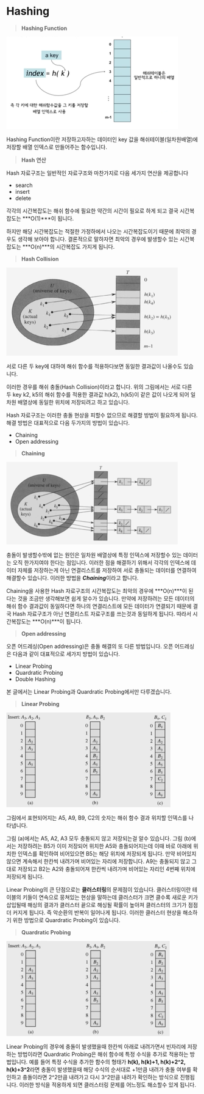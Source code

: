 # Hashing

> **Hashing Function**

<img src="../images/hashing.png" alt="image" style="zoom:50%;" />



Hashing Function이란 저장하고자하는 데이터인 key 값을 해쉬테이블(일차원배열)에 저장할 배열 인덱스로 만들어주는 함수입니다.



> **Hash 연산**

Hash 자료구조는 일반적인 자료구조와 마찬가지로 다음 세가지 연산을 제공합니다

* search
* insert
* delete

각각의 시간복잡도는 해쉬 함수에 필요한 약간의 시간이 필요로 하게 되고 결국 시간복잡도는 ***O(1)***이 됩니다.

하지만 해당 시간복잡도는 적절한 가정하에서 나오는 시간복잡도이기 때문에 최악의 경우도 생각해 보아야 합니다. 결론적으로 말하자면 최악의 경우에 발생할수 있는 시간복잡도는 ***O(n)***의 시간복잡도 가지게 됩니다.



> **Hash Collision**

<img src="../images/Hashing Collision.png" alt="image" style="zoom:50%;" />



서로 다른 두 key에 대하여 해쉬 함수를 적용하다보면 동일한 결과값이 나올수도 있습니다. 

이러한 경우를 해쉬 충돌(Hash Collision)이라고 합니다. 위의 그림에서는 서로 다른 두 key k2, k5의 해쉬 함수를 적용한 결과값 h(k2), h(k5)이 같은 값이 나오게 되어 일차원 배열상에 동일한 위치에 저장되려고 하고 있습니다.

Hash 자료구조는 이러한 충돌 현상을 피할수 없으므로 해결할 방법이 필요하게 됩니다. 해결 방법은 대표적으로 다음 두가지의 방법이 있습니다.

* Chaining
* Open addressing



> **Chaining**

<img src="../images/Hash Chaining.png" alt="image" style="zoom:50%;" />



충돌이 발생할수밖에 없는 원인은 일차원 배열상에 특정 인덱스에 저장할수 있는 데이터는 오직 한가지여야 한다는 점입니다. 이러한 점을 해결하기 위해서 각각의 인덱스에 데이터 자체를 저장하는게 아닌 연결리스트를 저장하여 서로 충돌되는 데이터를 연결하여 해결할수 있습니다. 이러한 방법을 ***Chaining***이라고 합니다.

Chaining을 사용한 Hash 자료구조의 시간복잡도는 최악의 경우에 ***O(n)***이 된다는 것을 조금만 생각해보면 쉽게 알수가 있습니다. 만약에 저장하려는 모든 데이터의 해쉬 함수 결과값이 동일하다면 하나의 연결리스트에 모든 데이터가 연결되기 때문에 결국 Hash 자료구조가 아닌 연결리스트 자료구조를 쓰는것과 동일하게 됩니다. 따라서 시간복잡도는 ***O(n)***이 됩니다.



> **Open addressing**

오픈 어드레싱(Open addressing)은 충돌 해결의 또 다른 방법입니다. 오픈 어드레싱은 다음과 같이 대표적으로 세가지 방법이 있습니다.

* Linear Probing
* Quardratic Probing
* Double Hashing

본 글에서는 Linear Probing과 Quardratic Probing에서만 다루겠습니다.



> **Linear Probing**

<img src="../images/Linear Probing.png" alt="image" style="zoom:50%;" />

그림에서 표현되어지는 A5, A9, B9, C2의 숫자는 해쉬 함수 결과 위치할 인덱스를 나타냅니다.

그림 (a)에서는 A5, A2, A3 모두 충돌되지 않고 저장되는걸 알수 있습니다. 그림 (b)에서는 저장하려는 B5가 이미 저장되어 위치한 A5와 충돌되어지는데 이때 바로 아래에 위치한 인덱스를 확인하여 비어있으면 B5는 해당 위치에 저장되게 됩니다. 만약 비어있지 않으면 계속해서 한칸씩 내려가며 비어있는 자리에 저장합니다. A9는 충돌되지 않고 그대로 저장되고 B2는 A2와 충돌되어져 한칸씩 내려가며 비어있는 자리인 4번째 위치에 저장되게 됩니다.

Linear Probing의 큰 단점으로는 **클러스터링**의 문제점이 있습니다. 클러스터링이란 테이블의 키들이 연속으로 뭉쳐있는 현상을 말하는데 클러스터가 크면 클수록 새로운 키가 삽입될때 해싱의 결과가 클러스터 끝으로 해싱될 확률이 높아져 클러스터의 크기가 점점 더 커지게 됩니다. 즉 악순환의 반복이 일어나게 됩니다. 이러한 클러스터 현상을 해소하기 위한 방법으로 Quardratic Probing이 있습니다.



> **Quardratic Probing**

<img src="../images/Quardratic Probing.png" alt="image" style="zoom:50%;" />



Linear Probing의 경우에 충돌이 발생했을때 한칸씩 아래로 내려가면서 빈자리에 저장하는 방법이라면 Quardratic Probing은 해쉬 함수에 특정 수식을 추가로 적용하는 방법입니다. 예를 들어 특정 수식을 추가한 함수의 형태가 **h(k), h(k)+1, h(k)+2^2, h(k)+3^2**라면 충돌이 발생했을때 해당 수식의 순서대로 +1만큼 내려가 충돌 여부를 확인하고 충돌이라면 2^2만큼 내려가고 다시 3^2만큼 내려가 확인하는 방식으로 진행됩니다. 이러한 방식을 적용하게 되면 클러스터링 문제를 어느정도 해소할수 있게 됩니다.



